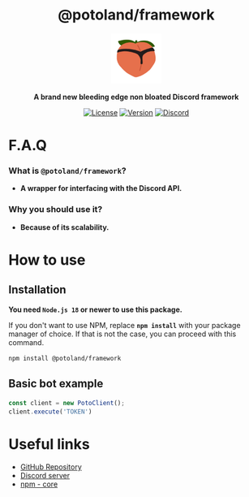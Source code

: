 <div align='center'>

  # **@potoland/framework**

  <img src="https://github.com/potoland/potocuit/raw/main/assets/icon.png" alt="potocuit" width="100px" />

  **A brand new bleeding edge non bloated Discord framework**

  [![License](https://img.shields.io/npm/l/@potoland/framework?style=flat-square&logo=apache&color=white)](https://github.com/potoland/potocuit/blob/main/LICENSE)
  [![Version](https://img.shields.io/npm/v/@potoland/framework?color=%23ff0000&logo=npm&style=flat-square)](https://www.npmjs.com/package/@potoland/framework)
  [![Discord](https://img.shields.io/discord/973427352560365658?color=%23406da2&label=support&logo=discord&style=flat-square)](https://discord.com/invite/XNw2RZFzaP)

</div>

# F.A.Q

### What is `@potoland/framework`?
- **A wrapper for interfacing with the Discord API.**

### Why you should use it?
- **Because of its scalability.**

# How to use

## Installation

**You need `Node.js 18` or newer to use this package.**

If you don't want to use NPM, replace **`npm install`** with your package manager of choice. If that is not the case, you can proceed with this command.

```sh
npm install @potoland/framework
```

## Basic bot example

```js
const client = new PotoClient();
client.execute('TOKEN')
```

# Useful links

- [GitHub Repository](https://github.com/potoland/potocuit)
- [Discord server](https://discord.com/invite/XNw2RZFzaP)
- [npm - core](https://www.npmjs.com/package/potocuit)
